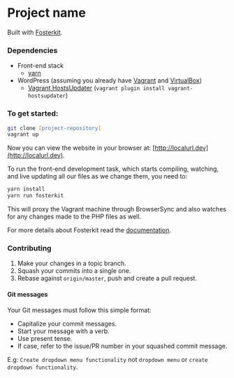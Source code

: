 # Project name

Built with [Fosterkit](https://github.com/CosminAnca/fosterkit/).

### Dependencies
* Front-end stack
  * [yarn]
* WordPress (assuming you already have [Vagrant] and [VirtualBox])
  * [Vagrant HostsUpdater] (`vagrant plugin install vagrant-hostsupdater`)

[yarn]: https://yarnpkg.com/lang/en/
[Vagrant]: https://www.vagrantup.com/
[VirtualBox]: https://www.virtualbox.org/wiki/Downloads
[Vagrant HostsUpdater]: https://github.com/cogitatio/vagrant-hostsupdater

### To get started:
```zsh
git clone [project-repository]
vagrant up
```

Now you can view the website in your browser at: [http://localurl.dev](http://localurl.dev).

To run the front-end development task, which starts compiling, watching,
and live updating all our files as we change them, you need to:

```zsh
yarn install
yarn run fosterkit
```

This will proxy the Vagrant machine through BrowserSync and also watches for any
changes made to the PHP files as well.

For more details about Fosterkit read the [documentation](https://github.com/CosminAnca/fosterkit/).

### Contributing
1. Make your changes in a topic branch.
2. Squash your commits into a single one.
3. Rebase against `origin/master`, push and create a pull request.

#### Git messages
Your Git messages must follow this simple format:

- Capitalize your commit messages.
- Start your message with a verb.
- Use present tense.
- If case, refer to the issue/PR number in your squashed commit message.

E.g: `Create dropdown menu functionality` not `dropdown menu` or `create dropdown functionality`.
